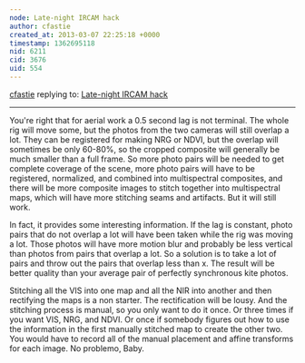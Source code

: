 ```yaml
---
node: Late-night IRCAM hack
author: cfastie
created_at: 2013-03-07 22:25:18 +0000
timestamp: 1362695118
nid: 6211
cid: 3676
uid: 554
---
```




[cfastie](../profile/cfastie) replying to: [Late-night IRCAM hack](../notes/donblair/3-5-2013/late-night-ircam-hack)

----
You're right that for aerial work a 0.5 second lag is not terminal. The whole rig will move some, but the photos from the two cameras will still overlap a lot. They can be registered for making NRG or NDVI, but the overlap will sometimes be only 60-80%, so the cropped composite will generally be much smaller than a full frame. So more photo pairs will be needed to get complete coverage of the scene, more photo pairs will have to be registered, normalized, and combined into multispectral composites, and there will be more composite images to stitch together into multispectral maps, which will have more stitching seams and artifacts. But  it will still work. 

In fact, it provides some interesting information. If the lag is constant, photo pairs that do not overlap a lot will have been taken while the rig was moving a lot. Those photos will have more motion blur and probably be less vertical than photos from pairs that overlap a lot.  So a solution is to take a lot of pairs and throw out the pairs that overlap less than x.  The result will be better quality than your average pair of perfectly synchronous kite photos.

Stitching all the VIS into one map and all the NIR into another and then rectifying the maps is a non starter. The rectification will be lousy. And the stitching process is manual, so you only want to do it once. Or three times if you want VIS, NRG, and NDVI. Or once if somebody figures out how to use the information in the first manually stitched map to create the other two. You would have to record all of the manual placement and affine transforms for each image. No problemo, Baby. 
